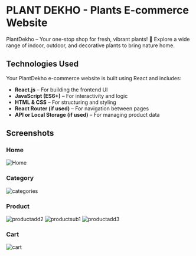 # PLANT DEKHO - Plants E-commerce Website

PlantDekho – Your one-stop shop for fresh, vibrant plants! 🌿 Explore a wide range of indoor, outdoor, and decorative plants to bring nature home.

## Technologies Used
Your PlantDekho e-commerce website is built using React and includes:

- **React.js** – For building the frontend UI
- **JavaScript (ES6+)** – For interactivity and logic
- **HTML & CSS** – For structuring and styling
- **React Router (if used)** – For navigation between pages
- **API or Local Storage (if used)** – For managing product data

## Screenshots
### Home

![Home](https://github.com/user-attachments/assets/06a27d24-85b3-4958-aee3-2805d98b6702)


### Category

![categories](https://github.com/user-attachments/assets/76b33c49-de8f-4ec0-85cc-d1214c2f88ae)


### Product

![productadd2](https://github.com/user-attachments/assets/281077a1-eb40-4da3-a8a5-81fa6a2973e1)
![productsub1](https://github.com/user-attachments/assets/70ef6d4c-886a-4c26-a41d-707f969d9577)
![productadd3](https://github.com/user-attachments/assets/8fe4ac2e-2f41-4105-b27f-8beec49aaccf)

### Cart

![cart](https://github.com/user-attachments/assets/d3970d01-7564-4162-b02b-c5a23cb6a313)
